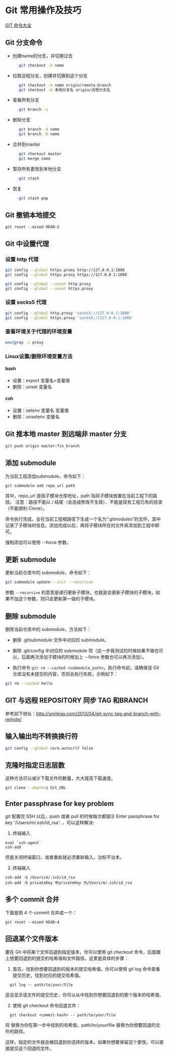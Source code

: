 # Git  常用操作及技巧

[GIT 命令大全](http://www.cnblogs.com/Small-music/p/9075681.html)

## Git 分支命令

- 创建name的分支，并切换过去
```sh
      git checkout -b name
```
- 拉取远程分支，创建并切换到这个分支
```sh
      git checkout -b name origin/remote-branch
      git checkout -b 本地分支名 origin/远程分支名
```
- 查看所有分支
```sh
      git branch -v
```
- 删除分支
```sh
      git branch -d name
      git branch -D name
```
- 合并到master
```sh
      git checkout master
      git merge name
```
- 暂存所有更改到本地分支
```sh
      git stash
```
- 恢复
```sh
      git stash pop
```

## Git 撤销本地提交
```
git reset --mixed HEAD~2
```

## Git 中设置代理

### 设置 http 代理
```sh
git config --global https.proxy http://127.0.0.1:1080
git config --global https.proxy https://127.0.0.1:1080

git config --global --unset http.proxy
git config --global --unset https.proxy
```

### 设置 socks5 代理

```sh
git config --global http.proxy 'socks5://127.0.0.1:1080'
git config --global https.proxy 'socks5://127.0.0.1:1080'
```

### 查看环境关于代理的环境变量
```sh
env|grep -i proxy
```

### Linux设置/删除环境变量方法

#### bash

- 设置：export 变量名=变量值
- 删除：unset 变量名

#### csh

- 设置：setenv 变量名 变量值
- 删除：unsetenv 变量名

## Git 推本地 master 到远端非 master 分支
```sh
git push origin master:fix_branch
```

## 添加 submodule

为当前工程添加submodule，命令如下：

```
git submodule add repo_url path
```

其中，repo_url 是指子模块仓库地址，path 指将子模块放置在当前工程下的路径。 
注意：路径不能以 / 结尾（会造成修改不生效）、不能是现有工程已有的目录（不能顺利 Clone）。

命令执行完成，会在当前工程根路径下生成一个名为“.gitmodules”的文件，其中记录了子模块的信息。添加完成以后，再将子模块所在的文件夹添加到工程中即可。

强制添加可以使用  --force 参数。

## 更新 submodule

更新当前仓库中的 submodule，命令如下：

```sh
git submodule update --init --recursive
```

参数 `--recursive` 的意思是递归更新子模块，也就是会更新子模块的子模块，如果不加这个参数，则只会更新第一级的子模块。

## 删除 submodule

删除当前仓库中的 submodule，方法如下：

- 删除 .gitsubmodule  文件中对应的 submodule。

- 删除 .git/config 中对应的 submodule 项（这一步我测试的时候如果不做也可以，后面再次添加子模块的时候加上 --force 参数也可以再次添加）。

- 执行命令 `git rm --cached <submodule_path>`，执行命令前，请确保该 Git 仓库没有未提交的内容，否则会执行失败，示例如下：

```sh
git rm --cached hello
```

## GIT 与远程 REPOSITORY 同步 TAG 和BRANCH

参考如下地址：http://smilejay.com/2013/04/git-sync-tag-and-branch-with-remote/

## 输入输出均不转换换行符

```sh
git config --global core.autocrlf false
```
## 克隆时指定日志层数

这种方法可以减少下载文件的数量，大大提高下载速度。

```sh
git clone --depth=1 Git_URL
```

## Enter passphrase for key problem

git 配置完 SSH 以后，push 或者 pull 的时候每次都提示 Enter passphrase for key '/Users/m/.ssh/id_rsa': ，可以这样解决:

1. 终端输入
```
eval `ssh-agent`
ssh-add
```
但是关闭终端窗口，或者重新就必须重新输入，治标不治本。

2. 终端输入
```
ssh-add -k /Users/m/.ssh/id_rsa
ssh-add -K privateKey 中privateKey 为/Users/m/.ssh/id_rsa
```

## 多个 commit 合并

下面是把 4 个 commit 合并成一个：

```shell
git reset --mixed HEAD~4
```

## 回退某个文件版本

要在 Git 中将某个文件回退到指定版本，你可以使用 git checkout 命令，后面跟上想要回退到的提交的哈希值和文件路径。这里是具体的步骤：

1. 首先，找到你想要回退到的版本的提交哈希值。你可以使用 git log 命令查看提交历史，找到对应的提交哈希值。

```
  git log -- path/to/your/file
```

这会显示该文件的提交历史，你可以从中找到你想要回退到的那个版本的哈希值。

2. 使用 git checkout 命令回退文件：

```
  git checkout <commit-hash> -- path/to/your/file
```

将 <commit-hash> 替换为你在第一步中找到的哈希值，path/to/your/file 替换为你想要回退的文件的路径。

这样，指定的文件就会被回退到你选择的版本。如果你想要保留这个更改，可以直接提交这个回退的文件。

